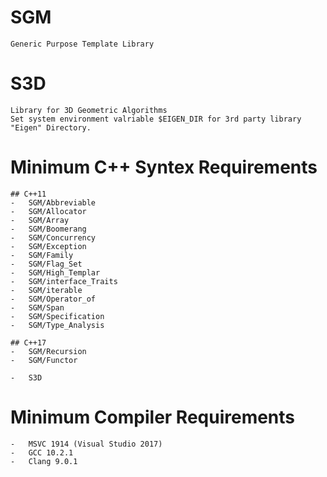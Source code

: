 # SGM  
	Generic Purpose Template Library
	
# S3D  
	Library for 3D Geometric Algorithms  
	Set system environment valriable $EIGEN_DIR for 3rd party library "Eigen" Directory.


# Minimum C++ Syntex Requirements
	## C++11
	-	SGM/Abbreviable
	-	SGM/Allocator
	-	SGM/Array
	-	SGM/Boomerang
	-	SGM/Concurrency
	-	SGM/Exception
	-	SGM/Family
	-	SGM/Flag_Set
	-	SGM/High_Templar
	-	SGM/interface_Traits
	-	SGM/iterable
	-	SGM/Operator_of
	-	SGM/Span
	-	SGM/Specification
	-	SGM/Type_Analysis

	## C++17
	-	SGM/Recursion
	-	SGM/Functor

	-	S3D


# Minimum Compiler Requirements
	-	MSVC 1914 (Visual Studio 2017)
	-	GCC 10.2.1
	-	Clang 9.0.1